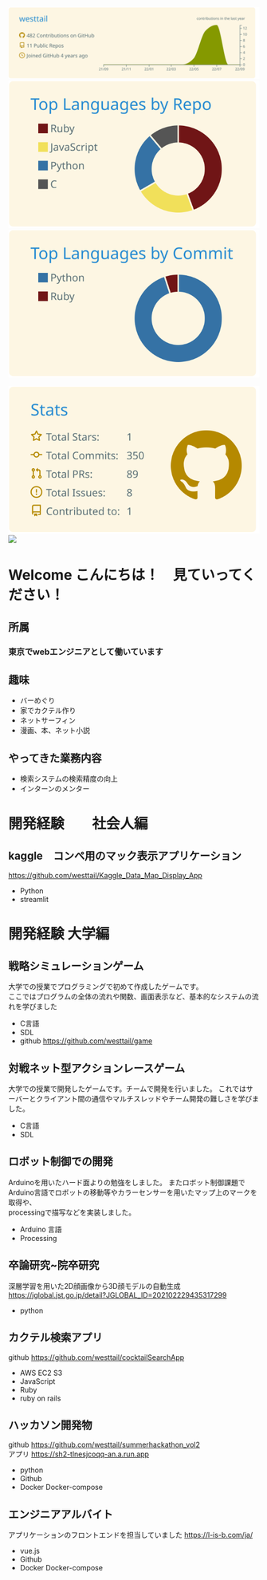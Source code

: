 [![](https://raw.githubusercontent.com/westtail/westtail/master/profile-summary-card-output/solarized/0-profile-details.svg)](https://github.com/vn7n24fzkq/github-profile-summary-cards)
[![](https://raw.githubusercontent.com/westtail/westtail/master/profile-summary-card-output/solarized/1-repos-per-language.svg)](https://github.com/vn7n24fzkq/github-profile-summary-cards)
[![](https://raw.githubusercontent.com/westtail/westtail/master/profile-summary-card-output/solarized/2-most-commit-language.svg)](https://github.com/vn7n24fzkq/github-profile-summary-cards)

[![](https://raw.githubusercontent.com/westtail/westtail/master/profile-summary-card-output/solarized/3-stats.svg)](https://github.com/vn7n24fzkq/github-profile-summary-cards)
![](https://komarev.com/ghpvc/?username=westtail&color=green)

# Welcome こんにちは！　見ていってください！

## 所属 
### 東京でwebエンジニアとして働いています

## 趣味 
* バーめぐり
* 家でカクテル作り
* ネットサーフィン
* 漫画、本、ネット小説

## やってきた業務内容
* 検索システムの検索精度の向上
* インターンのメンター

# 開発経験　　社会人編
## kaggle　コンペ用のマック表示アプリケーション
https://github.com/westtail/Kaggle_Data_Map_Display_App
* Python
* streamlit

# 開発経験 大学編
## 戦略シミュレーションゲーム
大学での授業でプログラミングで初めて作成したゲームです。  
ここではプログラムの全体の流れや関数、画面表示など、基本的なシステムの流れを学びました
* C言語
* SDL
* github https://github.com/westtail/game

## 対戦ネット型アクションレースゲーム
大学での授業で開発したゲームです。チームで開発を行いました。
これではサーバーとクライアント間の通信やマルチスレッドやチーム開発の難しさを学びました。
* C言語
* SDL

## ロボット制御での開発
Arduinoを用いたハード面よりの勉強をしました。
またロボット制御課題でArduino言語でロボットの移動等やカラーセンサーを用いたマップ上のマークを取得や、  
processingで描写などを実装しました。
* Arduino 言語
* Processing

## 卒論研究~院卒研究
深層学習を用いた2D顔画像から3D顔モデルの自動生成
https://jglobal.jst.go.jp/detail?JGLOBAL_ID=202102229435317299
* python 

## カクテル検索アプリ
github https://github.com/westtail/cocktailSearchApp 
* AWS EC2 S3
* JavaScript
* Ruby 
* ruby on rails

## ハッカソン開発物
github https://github.com/westtail/summerhackathon_vol2  
アプリ https://sh2-tlnesjcoqq-an.a.run.app
* python 
* Github
* Docker Docker-compose

## エンジニアアルバイト
アプリケーションのフロントエンドを担当していました
https://l-is-b.com/ja/
* vue.js
* Github
* Docker Docker-compose
